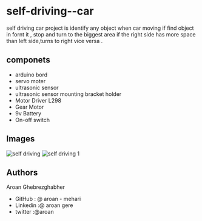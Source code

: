 # self-driving--car
<P> self driving car project is identify any object when car moving if find object in fornt it , stop and turn to the biggest area if the right side has more space than left side,turns to right vice versa .</p>

## componets 
* arduino bord 
* servo moter
* ultrasonic sensor
* ultrasonic sensor  mounting bracket holder
* Motor Driver L298 
* Gear Motor
* 9v Battery
* On-off switch

## Images 
![self driving ](https://user-images.githubusercontent.com/62258485/141219656-d1cec95c-aa35-45ae-84d1-e8c456316dd3.jpeg )
![self driving 1](https://user-images.githubusercontent.com/62258485/141219663-fe36ab80-2d47-420b-b513-d5c1ed174400.jpeg)

## Authors
Aroan Ghebrezghabher
* GitHub : @ aroan - mehari
* Linkedin :@ aroan gere
* twitter :@aroan
